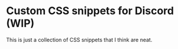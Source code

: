 # Custom CSS snippets for Discord (WIP)

This is just a collection of CSS snippets that I think are neat.
